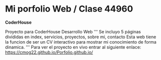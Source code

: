 # Mi porfolio Web / Clase 44960

**CoderHouse**

Proyecto para CoderHouse Desarrollo Web
'''
Se incluyo 5 páginas divididas en index, servicios, proyectos, sobre mi, contacto
Esta web tiene la funcion de ser un CV interactivo para mostrar mi conocimiento de forma dinamica.
'''
Para ver el proyecto en vivo entrar al siguiente enlace:
https://cmog22.github.io/Porfolio.github.io/
